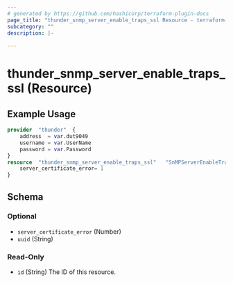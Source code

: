```yaml
---
# generated by https://github.com/hashicorp/terraform-plugin-docs
page_title: "thunder_snmp_server_enable_traps_ssl Resource - terraform-provider-thunder"
subcategory: ""
description: |-
  
---
```


# thunder_snmp_server_enable_traps_ssl (Resource)



## Example Usage

```terraform
provider  "thunder"  {
    address  = var.dut9049
    username = var.UserName
    password = var.Password
}
resource  "thunder_snmp_server_enable_traps_ssl"   "SnMPServerEnableTrapsSsl"  {
    server_certificate_error= 1
}
```

<!-- schema generated by tfplugindocs -->
## Schema

### Optional

- `server_certificate_error` (Number)
- `uuid` (String)

### Read-Only

- `id` (String) The ID of this resource.


